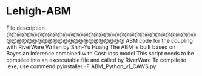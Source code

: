 # Lehigh-ABM
 File description @@@@@@@@@@@@@@@@@@@@@@@@@@@@@@@@@@@@@@@@@@@@@@@@@@@@@@@@@@@@
 ABM code for the coupling with RiverWare Writen by Shih-Yu Huang
 The ABM is built based on Bayesian Inference combined with Cost-loss model
 This script needs to be compiled into an excecutable file and called by RiverWare
 To compile to .exe, use commend
 pyinstaller -F ABM_Python_v1_CAWS.py
